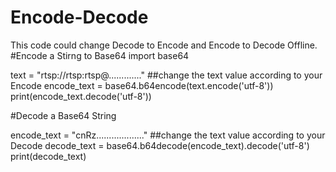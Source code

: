 # Encode-Decode
This code could change Decode to Encode and Encode to Decode Offline.
#Encode a Stirng to Base64
import base64

text = "rtsp://rtsp:rtsp@............." ##change the text value according to your Encode
encode_text = base64.b64encode(text.encode('utf-8'))
print(encode_text.decode('utf-8'))


#Decode a Base64 String

encode_text = "cnRz..................."   ##change the text value according to your Decode
decode_text = base64.b64decode(encode_text).decode('utf-8')
print(decode_text)
